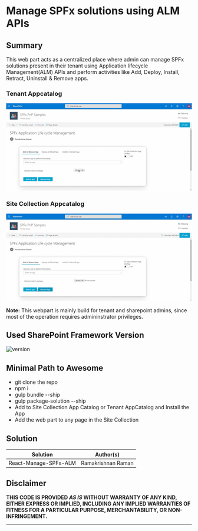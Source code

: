 # Manage SPFx solutions using ALM APIs

## Summary

This web part acts as a centralized place where admin can manage SPFx solutions present in their tenant using  Application lifecycle Management(ALM) APIs and perform activities like Add, Deploy, Install, Retract, Uninstall & Remove apps.

### Tenant Appcatalog

![Application Lifecycle Management](./assets/SPFxALM.gif)

### Site Collection Appcatalog

![Application Lifecycle Management](./assets/SPFxALMSPAppCatalog.gif)


**Note:**
This webpart is mainly build for tenant and sharepoint admins, since most of the operation requires admininstrator privileges.

## Used SharePoint Framework Version

![version](https://img.shields.io/badge/version-1.10.0-green.svg)

## Minimal Path to Awesome

- git clone the repo
- npm i
- gulp bundle --ship
- gulp package-solution --ship
- Add to Site Collection App Catalog or Tenant AppCatalog and Install the App
- Add the web part to any page in the Site Collection

## Solution

Solution|Author(s)
--------|---------
React-Manage-SPFx-ALM|Ramakrishnan Raman

## Disclaimer

**THIS CODE IS PROVIDED *AS IS* WITHOUT WARRANTY OF ANY KIND, EITHER EXPRESS OR IMPLIED, INCLUDING ANY IMPLIED WARRANTIES OF FITNESS FOR A PARTICULAR PURPOSE, MERCHANTABILITY, OR NON-INFRINGEMENT.**

---